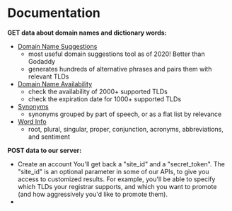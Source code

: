 # Documentation

**GET data about domain names and dictionary words:**

* [Domain Name Suggestions](domain-name-apis.md) 
  * most useful domain suggestions tool as of 2020! Better than Godaddy
  * generates hundreds of alternative phrases and pairs them with relevant TLDs
* [Domain Name Availability](domain-name-apis.md#domain-availability)
  * check the availability of 2000+ supported TLDs
  * check the expiration date for 1000+ supported TLDs
* [Synonyms](thesaurus-apis.md#synonyms)
  * synonyms grouped by part of speech, or as a flat list by relevance
* [Word Info](thesaurus-apis.md#word-info)
  * root, plural, singular, proper, conjunction, acronyms, abbreviations, and sentiment

**POST data to our server:**

* Create an account You'll get back a "site\_id" and a "secret\_token". The "site\_id" is an optional parameter in some of our APIs, to give you access to customized results. For example, you'll be able to specify which TLDs your registrar supports, and which you want to promote \(and how aggressively you'd like to promote them\).
* 




